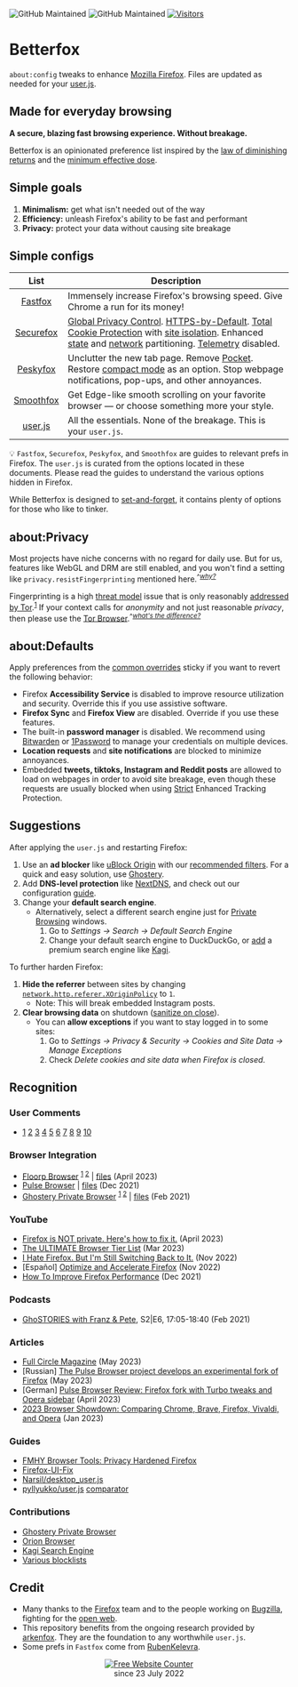 ![GitHub Maintained](https://img.shields.io/badge/open%20source-yes-orange)
![GitHub Maintained](https://img.shields.io/badge/maintained-yes-yellow)
[![Visitors](https://hits.seeyoufarm.com/api/count/incr/badge.svg?url=https%3A%2F%2Fgithub.com%2Fyokoffing%2FBetter-Fox&count_bg=%2379C83D&title_bg=%23555555&icon=&icon_color=%23E7E7E7&title=visitors&edge_flat=false)](https://hits.seeyoufarm.com)

# Betterfox
`about:config` tweaks to enhance [Mozilla Firefox](https://www.mozilla.org/en-US/firefox/new/ "Firefox Homepage"). Files are updated as needed for your [user.js](http://kb.mozillazine.org/User.js_file).

## Made for everyday browsing
**A secure, blazing fast browsing experience. Without breakage.**

Betterfox is an opinionated preference list inspired by the [law of diminishing returns](https://pmctraining.com/site/wp-content/uploads/2018/04/Law-of-Diminishing-Returns-CHART.png) and the [minimum effective dose](https://medium.com/the-mission/less-is-more-the-minimum-effective-dose-e6d56625931e).

## Simple goals
1) **Minimalism:** get what isn't needed out of the way
2) **Efficiency:** unleash Firefox's ability to be fast and performant
3) **Privacy:** protect your data without causing site breakage

## Simple configs

| List      | Description |
|:---------:|-------------|
| [Fastfox](https://github.com/yokoffing/Betterfox/blob/main/Fastfox.js)   | Immensely increase Firefox's browsing speed. Give Chrome a run for its money!|
| [Securefox](https://github.com/yokoffing/Betterfox/blob/main/Securefox.js) | [Global Privacy Control](https://blog.mozilla.org/netpolicy/2021/10/28/implementing-global-privacy-control/). [HTTPS-by-Default](https://blog.mozilla.org/security/2021/08/10/firefox-91-introduces-https-by-default-in-private-browsing/). [Total Cookie Protection](https://blog.mozilla.org/security/2021/02/23/total-cookie-protection/) with [site isolation](https://blog.mozilla.org/security/2021/05/18/introducing-site-isolation-in-firefox/). Enhanced [state](https://developer.mozilla.org/en-US/docs/Web/Privacy/State_Partitioning) and [network](https://blog.mozilla.org/security/2021/01/26/supercookie-protections/) partitioning. [Telemetry](https://github.com/yokoffing/Betterfox/blob/e66a549985f6b0db4b14226904b8c09eaaea998f/Securefox.js#L1262-L1265) disabled. |
| [Peskyfox](https://github.com/yokoffing/Betterfox/blob/main/Peskyfox.js)  | Unclutter the new tab page. Remove [Pocket](https://support.mozilla.org/en-US/kb/what-pocket). Restore [compact mode](https://support.mozilla.org/en-US/kb/compact-mode-workaround-firefox) as an option. Stop webpage notifications, pop-ups, and other annoyances. |
| [Smoothfox](https://github.com/yokoffing/Betterfox/blob/main/Smoothfox.js) | Get Edge-like smooth scrolling on your favorite browser — or choose something more your style. |
| [user.js](https://github.com/yokoffing/Betterfox/blob/main/user.js) | All the essentials. None of the breakage. This is your `user.js`. |

:bulb: `Fastfox`, `Securefox`, `Peskyfox`, and `Smoothfox` are guides to relevant prefs in Firefox. The `user.js` is curated from the options located in these documents. Please read the guides to understand the various options hidden in Firefox.

While Betterfox is designed to [set-and-forget](https://glosbe.com/en/en/set-and-forget), it contains plenty of options for those who like to tinker.

## about:Privacy
Most projects have niche concerns with no regard for daily use. But for us, features like WebGL and DRM are still enabled, and you won't find a setting like `privacy.resistFingerprinting` mentioned here.<sup>^[*why?*](https://old.reddit.com/r/firefox/comments/wuqpgi/are_there_any_aboutconfig_tweaks_to_get_smooth/ile3whx/?context=3)</sup>

Fingerprinting is a high [threat model](https://thenewoil.org/en/guides/prologue/threatmodel/) issue that is only reasonably [addressed by Tor](https://github.com/arkenfox/user.js/wiki/3.3-Overrides-%5BTo-RFP-or-Not%5D).<sup>[1](https://youtu.be/5NrbdO4yWek?t=4334)</sup> If your context calls for _anonymity_ and not just reasonable _privacy_, then please use the [Tor Browser](https://www.torproject.org).<sup>^[*what's the difference?*](https://thenewoil.org/en/guides/prologue/secprivanon/)</sup> 

## about:Defaults
Apply preferences from the [common overrides](https://github.com/yokoffing/Betterfox/issues/87) sticky if you want to revert the following behavior:
* Firefox **Accessibility Service** is disabled to improve resource utilization and security. Override this if you use assistive software.
* **Firefox Sync** and **Firefox View** are disabled. Override if you use these features.
* The built-in **password manager** is disabled. We recommend using [Bitwarden](https://addons.mozilla.org/en-US/firefox/addon/bitwarden-password-manager/) or [1Password](https://addons.mozilla.org/en-US/firefox/addon/1password-x-password-manager) to manage your credentials on multiple devices.
* **Location requests** and **site notifications** are blocked to minimize annoyances.
* Embedded **tweets, tiktoks, Instagram and Reddit posts** are allowed to load on webpages in order to avoid site breakage, even though these requests are usually blocked when using [Strict](https://support.mozilla.org/en-US/kb/enhanced-tracking-protection-firefox-desktop#w_strict-enhanced-tracking-protection) Enhanced Tracking Protection.

## Suggestions
After applying the `user.js` and restarting Firefox:
1) Use an **ad blocker** like [uBlock Origin](https://addons.mozilla.org/blog/ublock-origin-everything-you-need-to-know-about-the-ad-blocker/) with our [recommended filters](https://github.com/yokoffing/filterlists#guidelines). For a quick and easy solution, use [Ghostery](https://addons.mozilla.org/en-US/firefox/addon/ghostery/).
2) Add **DNS-level protection** like [NextDNS](https://nextdns.io/?from=xujj63g5), and check out our configuration [guide](https://github.com/yokoffing/NextDNS-Config).
3) Change your **default search engine**.
   * Alternatively, select a different search engine just for [Private Browsing](https://support.mozilla.org/en-US/kb/private-browsing-use-firefox-without-history) windows.
      1) Go to *Settings → Search → Default Search Engine*
      2) Change your default search engine to DuckDuckGo, or [add](https://github.com/yokoffing/Betterfox/blob/04c3184359c83d7b58411c3b68f40f3e9d95c373/Securefox.js#L600-L604) a premium search engine like [Kagi](https://kagi.com/).

To further harden Firefox:
1) **Hide the referrer** between sites by changing [`network.http.referer.XOriginPolicy`](https://github.com/yokoffing/Betterfox/blob/e66a549985f6b0db4b14226904b8c09eaaea998f/Securefox.js#L982-L991) to `1`.
   * Note: This will break embedded Instagram posts.
2) **Clear browsing data** on shutdown ([sanitize on close](https://github.com/yokoffing/Betterfox/blob/99f2e860633f307781ddb73d792358ad1bec6af5/Securefox.js#L409-L434)).
   * You can **allow exceptions** if you want to stay logged in to some sites:
      1) Go to *Settings → Privacy & Security → Cookies and Site Data → Manage Exceptions*
      2) Check *Delete cookies and site data when Firefox is closed*.


## Recognition
### User Comments
- [1](https://old.reddit.com/r/browsers/comments/y7w57n/which_browser_do_you_use_on_your_devices/it30hqi/?context=3)
[2](https://old.reddit.com/r/firefox/comments/z5auzi/firefox_not_properly_usingrecognizing_gpu_poor/iy36hyz)
[3](https://old.reddit.com/r/firefox/comments/1030fri/why_does_firefox_feel_slowchoppy/j2wu4ow/)
[4](https://old.reddit.com/r/pcmasterrace/comments/zwioe1/what_browser_will_you_be_using_in_2023_please/j1wmbxo/)
[5](https://old.reddit.com/r/firefox/comments/zodxzx/performance_optimizations_for_firefox/j0memta/?context=2)
[6](https://old.reddit.com/r/browsers/comments/106qwyk/in_contrast_to_previous_post_what_do_you_like/j3irpx0/?context=2)
[7](https://old.reddit.com/r/firefox/comments/115va7d/list_of_aboutconfiguserjs_privacy_tweaks/j9700bc/?context=2)
[8](https://old.reddit.com/r/browsers/comments/11q6je7/is_block_or_snoof_browser_fingerprint_better/jc2mhcx/?context=2)
[9](https://old.reddit.com/r/browsers/comments/139h4my/suggestion_for_finding_3_good_privacy_focus/jj3n3qn/?context=2)
[10](https://old.reddit.com/r/MozillaFirefox/comments/15cc1vk/about_changes_in_aboutconfig/jtyx910/?context=3)

### Browser Integration
* [Floorp Browser](https://github.com/Floorp-Projects/Floorp#-betterfox) <sup>[1](https://github.com/Floorp-Projects/Floorp/issues/233#issuecomment-1543557167) [2](https://blog.ablaze.one/3135/2023-04-01/)</sup> | [files](https://github.com/Floorp-Projects/Floorp/blob/f63e87016d88535aafa2b57d690442b9a69cbaa5/toolkit/content/license.html#L200-L224) (April 2023)
* [Pulse Browser](https://github.com/pulse-browser/browser#%EF%B8%8F-credits) | [files](https://github.com/pulse-browser/browser/tree/alpha/src/browser/app/profile) (Dec 2021)
* [Ghostery Private Browser](https://github.com/ghostery/user-agent-desktop#community) <sup>[1](https://web.archive.org/web/20210509171835/https://www.ghostery.com/ghostery-dawn-update-more/) [2](https://web.archive.org/web/20210921114333/https://www.ghostery.com/ghostery-dawn-product-update/)</sup> | [files](https://github.com/ghostery/user-agent-desktop/tree/main/brands/ghostery/branding/pref) (Feb 2021)

### YouTube
* [Firefox is NOT private. Here's how to fix it.](https://youtu.be/Fr8UFJzpNls) (April 2023)
* [The ULTIMATE Browser Tier List](https://youtu.be/j5r6jFE8gic) (Mar 2023)
* [I Hate Firefox. But I'm Still Switching Back to It.](https://youtu.be/w0SJFED5xK0?t=220) (Nov 2022)
* [Español] [Optimize and Accelerate Firefox](https://www.youtube.com/watch?v=3XtoONmq5_Q) (Nov 2022) 
* [How To Improve Firefox Performance](https://www.youtube.com/watch?v=N8IOJiOFVEk) (Dec 2021)
    
### Podcasts
* [GhoSTORIES with Franz & Pete](https://anchor.fm/ghostories/episodes/S2E6-We-Talking-Ghostery-Dawn----Again-er0q02/a-a4o5vmh), S2|E6, 17:05-18:40 (Feb 2021)
    
### Articles
* [Full Circle Magazine](https://dl.fullcirclemagazine.org/issue193_en.pdf) (May 2023)
* [Russian] [The Pulse Browser project develops an experimental fork of Firefox](https://www.opennet.ru/opennews/art.shtml?num=59076) (May 2023)
* [German] [Pulse Browser Review: Firefox fork with Turbo tweaks and Opera sidebar](https://www.computerbild.de/artikel/cb-Tipps-Software-Pulse-Browser-Review-ein-Firefox-Fork-mit-Seitenleiste-wie-bei-Opera-35644139.html#:~:text=Noch%20mehr%20Speed%2DFeatures) (April 2023)
* [2023 Browser Showdown: Comparing Chrome, Brave, Firefox, Vivaldi, and Opera](https://www.appdate.lk/technology/2023-browser-showdown/) (Jan 2023)

### Guides
* [FMHY Browser Tools: Privacy Hardened Firefox](https://www.reddit.com/r/FREEMEDIAHECKYEAH/wiki/storage/#wiki_privacy_hardened_firefox)
* [Firefox-UI-Fix](https://github.com/black7375/Firefox-UI-Fix/wiki/Tips#privacy)
* [Narsil/desktop_user.js](https://git.nixnet.services/Narsil/desktop_user.js#thanks)
* [pyllyukko/user.js](https://github.com/pyllyukko/user.js) [comparator](https://jm42.github.io/compare-user.js/)

### Contributions
* [Ghostery Private Browser](https://github.com/ghostery/user-agent-desktop/issues?q=is%3Apr+is%3Aissue+author%3Ayokoffing+)
* [Orion Browser](https://orionfeedback.org/?author=yokoffing)
* [Kagi Search Engine](https://kagifeedback.org/?author=yokoffing)
* [Various blocklists](https://github.com/yokoffing/filterlists#contributions)

## Credit
* Many thanks to the [Firefox](https://www.mozilla.org/en-US/firefox/new/) team and to the people working on [Bugzilla](https://bugzilla.mozilla.org/home), fighting for the [open web](https://builtin.com/software-engineering-perspectives/open-web).
* This repository benefits from the ongoing research provided by [arkenfox](https://github.com/arkenfox/user.js). They are the foundation to any worthwhile `user.js`.
* Some prefs in `Fastfox` come from [RubenKelevra](https://gist.github.com/RubenKelevra/fd66c2f856d703260ecdf0379c4f59db#aboutconfig-settings).

<div align='center'><a href='https://www.websitecounterfree.com'><img src='https://www.websitecounterfree.com/c.php?d=9&id=19653&s=1' border='0' alt='Free Website Counter'></a><br / >
<div align='center'>since 23 July 2022</div>

